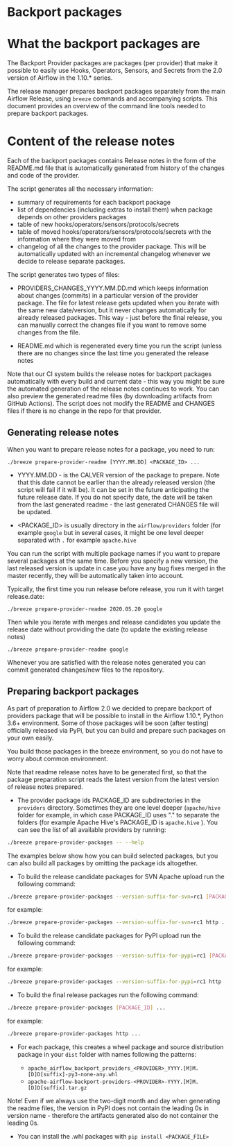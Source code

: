 <!--
 Licensed to the Apache Software Foundation (ASF) under one
 or more contributor license agreements.  See the NOTICE file
 distributed with this work for additional information
 regarding copyright ownership.  The ASF licenses this file
 to you under the Apache License, Version 2.0 (the
 "License"); you may not use this file except in compliance
 with the License.  You may obtain a copy of the License at

   http://www.apache.org/licenses/LICENSE-2.0

 Unless required by applicable law or agreed to in writing,
 software distributed under the License is distributed on an
 "AS IS" BASIS, WITHOUT WARRANTIES OR CONDITIONS OF ANY
 KIND, either express or implied.  See the License for the
 specific language governing permissions and limitations
 under the License.
 -->

# Backport packages

# What the backport packages are

The Backport Provider packages are packages (per provider) that make it possible to easily use Hooks,
Operators, Sensors, and Secrets from the 2.0 version of Airflow in the 1.10.* series.

The release manager prepares backport packages separately from the main Airflow Release, using
`breeze` commands and accompanying scripts. This document provides an overview of the command line tools
needed to prepare backport packages.

# Content of the release notes

Each of the backport packages contains Release notes in the form of the README.md file that is
automatically generated from history of the changes and code of the provider.

The script generates all the necessary information:

* summary of requirements for each backport package
* list of dependencies (including extras to install them) when package
  depends on other providers packages
* table of new hooks/operators/sensors/protocols/secrets
* table of moved hooks/operators/sensors/protocols/secrets with the
  information where they were moved from
* changelog of all the changes to the provider package. This will be
  automatically updated with an incremental changelog whenever we decide to
  release separate packages.

The script generates two types of files:

* PROVIDERS_CHANGES_YYYY.MM.DD.md which keeps information about changes (commits) in a particular
  version of the provider package. The file for latest release gets updated when you iterate with
  the same new date/version, but it never changes automatically for already released packages.
  This way - just before the final release, you can manually correct the changes file if you
  want to remove some changes from the file.

* README.md which is regenerated every time you run the script (unless there are no changes since
  the last time you generated the release notes

Note that our CI system builds the release notes for backport packages automatically with every build and
current date - this way you might be sure the automated generation of the release notes continues to
work. You can also preview the generated readme files (by downloading artifacts from GitHub Actions).
The script does not modify the README and CHANGES files if there is no change in the repo for that provider.


## Generating release notes

When you want to prepare release notes for a package, you need to run:

```
./breeze prepare-provider-readme [YYYY.MM.DD] <PACKAGE_ID> ...
```


* YYYY.MM.DD - is the CALVER version of the package to prepare. Note that this date cannot be earlier
  than the already released version (the script will fail if it will be). It can be set in the future
  anticipating the future release date. If you do not specify date, the date will be taken from the last
  generated readme - the last generated CHANGES file will be updated.

* <PACKAGE_ID> is usually directory in the `airflow/providers` folder (for example `google` but in several
  cases, it might be one level deeper separated with `.` for example `apache.hive`

You can run the script with multiple package names if you want to prepare several packages at the same time.
Before you specify a new version, the last released version is update in case you have any bug fixes
merged in the master recently, they will be automatically taken into account.

Typically, the first time you run release before release, you run it with target release.date:

```
./breeze prepare-provider-readme 2020.05.20 google
```

Then while you iterate with merges and release candidates you update the release date without providing
the date (to update the existing release notes)

```
./breeze prepare-provider-readme google
```


Whenever you are satisfied with the release notes generated you can commit generated changes/new files
to the repository.

## Preparing backport packages

As part of preparation to Airflow 2.0 we decided to prepare backport of providers package that will be
possible to install in the Airflow 1.10.*, Python 3.6+ environment.
Some of those packages will be soon (after testing) officially released via PyPi, but you can build and
prepare such packages on your own easily.

You build those packages in the breeze environment, so you do not have to worry about common environment.

Note that readme release notes have to be generated first, so that the package preparation script reads
the latest version from the latest version of release notes prepared.

* The provider package ids PACKAGE_ID are subdirectories in the ``providers`` directory. Sometimes they
are one level deeper (`apache/hive` folder for example, in which case PACKAGE_ID uses "." to separate
the folders (for example Apache Hive's PACKAGE_ID is `apache.hive` ). You can see the list of all available
providers by running:

```bash
./breeze prepare-provider-packages -- --help
```

The examples below show how you can build selected packages, but you can also build all packages by
omitting the package ids altogether.

* To build the release candidate packages for SVN Apache upload run the following command:

```bash
./breeze prepare-provider-packages --version-suffix-for-svn=rc1 [PACKAGE_ID] ...
```

for example:

```bash
./breeze prepare-provider-packages --version-suffix-for-svn=rc1 http ...
```

* To build the release candidate packages for PyPI upload run the following command:

```bash
./breeze prepare-provider-packages --version-suffix-for-pypi=rc1 [PACKAGE_ID] ...
```

for example:

```bash
./breeze prepare-provider-packages --version-suffix-for-pypi=rc1 http ...
```


* To build the final release packages run the following command:

```bash
./breeze prepare-provider-packages [PACKAGE_ID] ...
```
for example:

```bash
./breeze prepare-provider-packages http ...
```

* For each package, this creates a wheel package and source distribution package in your `dist` folder with
  names following the patterns:

  * `apache_airflow_backport_providers_<PROVIDER>_YYYY.[M]M.[D]D[suffix]-py3-none-any.whl`
  * `apache-airflow-backport-providers-<PROVIDER>-YYYY.[M]M.[D]D[suffix].tar.gz`

Note! Even if we always use the two-digit month and day when generating the readme files,
the version in PyPI does not contain the leading 0s in version name - therefore the artifacts generated
also do not container the leading 0s.

* You can install the .whl packages with `pip install <PACKAGE_FILE>`
